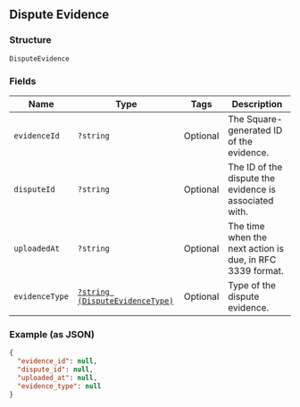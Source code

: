 ## Dispute Evidence

### Structure

`DisputeEvidence`

### Fields

| Name | Type | Tags | Description |
|  --- | --- | --- | --- |
| `evidenceId` | `?string` | Optional | The Square-generated ID of the evidence. |
| `disputeId` | `?string` | Optional | The ID of the dispute the evidence is associated with. |
| `uploadedAt` | `?string` | Optional | The time when the next action is due, in RFC 3339 format. |
| `evidenceType` | [`?string (DisputeEvidenceType)`](/doc/models/dispute-evidence-type.md) | Optional | Type of the dispute evidence. |

### Example (as JSON)

```json
{
  "evidence_id": null,
  "dispute_id": null,
  "uploaded_at": null,
  "evidence_type": null
}
```

